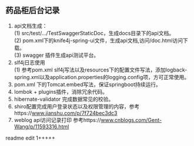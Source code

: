 ## 药品柜后台记录

1. api文档生成：
<br>(1) src/test/.../TestSwaggerStaticDoc，生成docs目录下的api文档。
<br>(2) pom.xml下的knife4j-spring-ui文件，生成api文档,访问/doc.html访问下载。
<br>(3) swagger 插件生成api测试平台。
2. slf4j日志使用
<br>(1) 参考pom.xml slf4j写法以及resources下的配置文件写法，添加logback-spring.xml以及application.properties的logging.config项，方可正常使用。
3. pom.xml 下的Tomcat.embed写法，保证springboot持续运行。
4. lombok + plugins插件，消除冗余代码。
5. hibernate-validator 完成数据常见的校验。
6. shiro配置完成用户登录状态以及权限管理的内容，参考https://www.jianshu.com/p/7f724bec3dc3
7. weblog api访问记录打印 参考https://www.cnblogs.com/Gent-Wang/p/11593316.html

readme edit 1+++++

